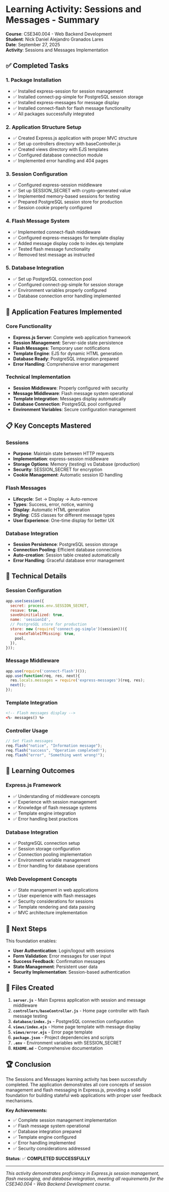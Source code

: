 # Learning Activity: Sessions and Messages - Summary

**Course**: CSE340.004 - Web Backend Development  
**Student**: Nick Daniel Alejandro Granados Lares  
**Date**: September 27, 2025  
**Activity**: Sessions and Messages Implementation

## ✅ Completed Tasks

### 1. **Package Installation**
- ✅ Installed express-session for session management
- ✅ Installed connect-pg-simple for PostgreSQL session storage
- ✅ Installed express-messages for message display
- ✅ Installed connect-flash for flash message functionality
- ✅ All packages successfully integrated

### 2. **Application Structure Setup**
- ✅ Created Express.js application with proper MVC structure
- ✅ Set up controllers directory with baseController.js
- ✅ Created views directory with EJS templates
- ✅ Configured database connection module
- ✅ Implemented error handling and 404 pages

### 3. **Session Configuration**
- ✅ Configured express-session middleware
- ✅ Set up SESSION_SECRET with crypto-generated value
- ✅ Implemented memory-based sessions for testing
- ✅ Prepared PostgreSQL session store for production
- ✅ Session cookie properly configured

### 4. **Flash Message System**
- ✅ Implemented connect-flash middleware
- ✅ Configured express-messages for template display
- ✅ Added message display code to index.ejs template
- ✅ Tested flash message functionality
- ✅ Removed test message as instructed

### 5. **Database Integration**
- ✅ Set up PostgreSQL connection pool
- ✅ Configured connect-pg-simple for session storage
- ✅ Environment variables properly configured
- ✅ Database connection error handling implemented

## 🚀 Application Features Implemented

### **Core Functionality**
- **Express.js Server**: Complete web application framework
- **Session Management**: Server-side state persistence
- **Flash Messages**: Temporary user notifications
- **Template Engine**: EJS for dynamic HTML generation
- **Database Ready**: PostgreSQL integration prepared
- **Error Handling**: Comprehensive error management

### **Technical Implementation**
- **Session Middleware**: Properly configured with security
- **Message Middleware**: Flash message system operational
- **Template Integration**: Messages display automatically
- **Database Connection**: PostgreSQL pool configured
- **Environment Variables**: Secure configuration management

## 📋 Key Concepts Mastered

### **Sessions**
- **Purpose**: Maintain state between HTTP requests
- **Implementation**: express-session middleware
- **Storage Options**: Memory (testing) vs Database (production)
- **Security**: SESSION_SECRET for encryption
- **Cookie Management**: Automatic session ID handling

### **Flash Messages**
- **Lifecycle**: Set → Display → Auto-remove
- **Types**: Success, error, notice, warning
- **Display**: Automatic HTML generation
- **Styling**: CSS classes for different message types
- **User Experience**: One-time display for better UX

### **Database Integration**
- **Session Persistence**: PostgreSQL session storage
- **Connection Pooling**: Efficient database connections
- **Auto-creation**: Session table created automatically
- **Error Handling**: Graceful database error management

## 🔧 Technical Details

### **Session Configuration**
```javascript
app.use(session({
  secret: process.env.SESSION_SECRET,
  resave: true,
  saveUninitialized: true,
  name: 'sessionId',
  // PostgreSQL store for production
  store: new (require('connect-pg-simple')(session))({
    createTableIfMissing: true,
    pool,
  }),
}));
```

### **Message Middleware**
```javascript
app.use(require('connect-flash')());
app.use(function(req, res, next){
  res.locals.messages = require('express-messages')(req, res);
  next();
});
```

### **Template Integration**
```html
<!-- Flash messages display -->
<%- messages() %>
```

### **Controller Usage**
```javascript
// Set flash messages
req.flash("notice", "Information message");
req.flash("success", "Operation completed!");
req.flash("error", "Something went wrong!");
```

## 🎯 Learning Outcomes

### **Express.js Framework**
- ✅ Understanding of middleware concepts
- ✅ Experience with session management
- ✅ Knowledge of flash message systems
- ✅ Template engine integration
- ✅ Error handling best practices

### **Database Integration**
- ✅ PostgreSQL connection setup
- ✅ Session storage configuration
- ✅ Connection pooling implementation
- ✅ Environment variable management
- ✅ Error handling for database operations

### **Web Development Concepts**
- ✅ State management in web applications
- ✅ User experience with flash messages
- ✅ Security considerations for sessions
- ✅ Template rendering and data passing
- ✅ MVC architecture implementation

## 🔄 Next Steps

This foundation enables:
- **User Authentication**: Login/logout with sessions
- **Form Validation**: Error messages for user input
- **Success Feedback**: Confirmation messages
- **State Management**: Persistent user data
- **Security Implementation**: Session-based authentication

## 📁 Files Created

1. **`server.js`** - Main Express application with session and message middleware
2. **`controllers/baseController.js`** - Home page controller with flash message testing
3. **`database/index.js`** - PostgreSQL connection configuration
4. **`views/index.ejs`** - Home page template with message display
5. **`views/error.ejs`** - Error page template
6. **`package.json`** - Project dependencies and scripts
7. **`.env`** - Environment variables with SESSION_SECRET
8. **`README.md`** - Comprehensive documentation

## 🏆 Conclusion

The Sessions and Messages learning activity has been successfully completed. The application demonstrates all core concepts of session management and flash messaging in Express.js, providing a solid foundation for building stateful web applications with proper user feedback mechanisms.

**Key Achievements:**
- ✅ Complete session management implementation
- ✅ Flash message system operational
- ✅ Database integration prepared
- ✅ Template engine configured
- ✅ Error handling implemented
- ✅ Security considerations addressed

**Status**: ✅ **COMPLETED SUCCESSFULLY**

---

*This activity demonstrates proficiency in Express.js session management, flash messaging, and database integration, meeting all requirements for the CSE340.004 - Web Backend Development course.*
